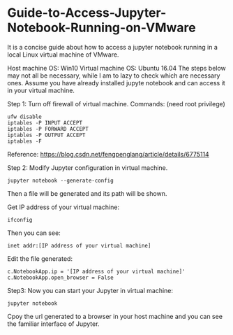 # Guide-to-Access-Jupyter-Notebook-Running-on-VMware

It is a concise guide about how to access a jupyter notebook running in a local Linux virtual machine of VMware.

Host machine OS: Win10
Virtual machine OS: Ubuntu 16.04
The steps below may not all be necessary, while I am to lazy to check which are necessary ones.
Assume you have already installed jupyte notebook and can access it in your virtual machine.

Step 1: Turn off firewall of virtual machine. Commands: (need root privilege)

```
ufw disable
iptables -P INPUT ACCEPT 
iptables -P FORWARD ACCEPT 
iptables -P OUTPUT ACCEPT 
iptables -F 
```

Reference: https://blog.csdn.net/fengpenglang/article/details/6775114

Step 2: Modify Jupyter configuration in virtual machine.

```
jupyter notebook --generate-config
```

Then a file will be generated and its path will be shown.

Get IP address of your virtual machine:

```
ifconfig
```

Then you can see:

```
inet addr:[IP address of your virtual machine]
```

Edit the file generated:

```
c.NotebookApp.ip = '[IP address of your virtual machine]'
c.NotebookApp.open_browser = False
```

Step3:
Now you can start your Jupyter in virtual machine:

```
jupyter notebook
```

Cpoy the url generated to a browser in your host machine and you can see the familiar interface of Jupyter.




